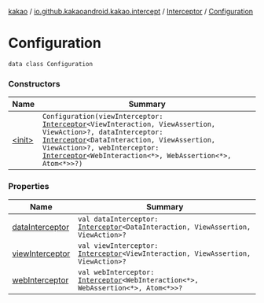 [kakao](../../../index.md) / [io.github.kakaoandroid.kakao.intercept](../../index.md) / [Interceptor](../index.md) / [Configuration](./index.md)

# Configuration

`data class Configuration`

### Constructors

| Name | Summary |
|---|---|
| [&lt;init&gt;](-init-.md) | `Configuration(viewInterceptor: `[`Interceptor`](../index.md)`<ViewInteraction, ViewAssertion, ViewAction>?, dataInterceptor: `[`Interceptor`](../index.md)`<DataInteraction, ViewAssertion, ViewAction>?, webInterceptor: `[`Interceptor`](../index.md)`<WebInteraction<*>, WebAssertion<*>, Atom<*>>?)` |

### Properties

| Name | Summary |
|---|---|
| [dataInterceptor](data-interceptor.md) | `val dataInterceptor: `[`Interceptor`](../index.md)`<DataInteraction, ViewAssertion, ViewAction>?` |
| [viewInterceptor](view-interceptor.md) | `val viewInterceptor: `[`Interceptor`](../index.md)`<ViewInteraction, ViewAssertion, ViewAction>?` |
| [webInterceptor](web-interceptor.md) | `val webInterceptor: `[`Interceptor`](../index.md)`<WebInteraction<*>, WebAssertion<*>, Atom<*>>?` |
